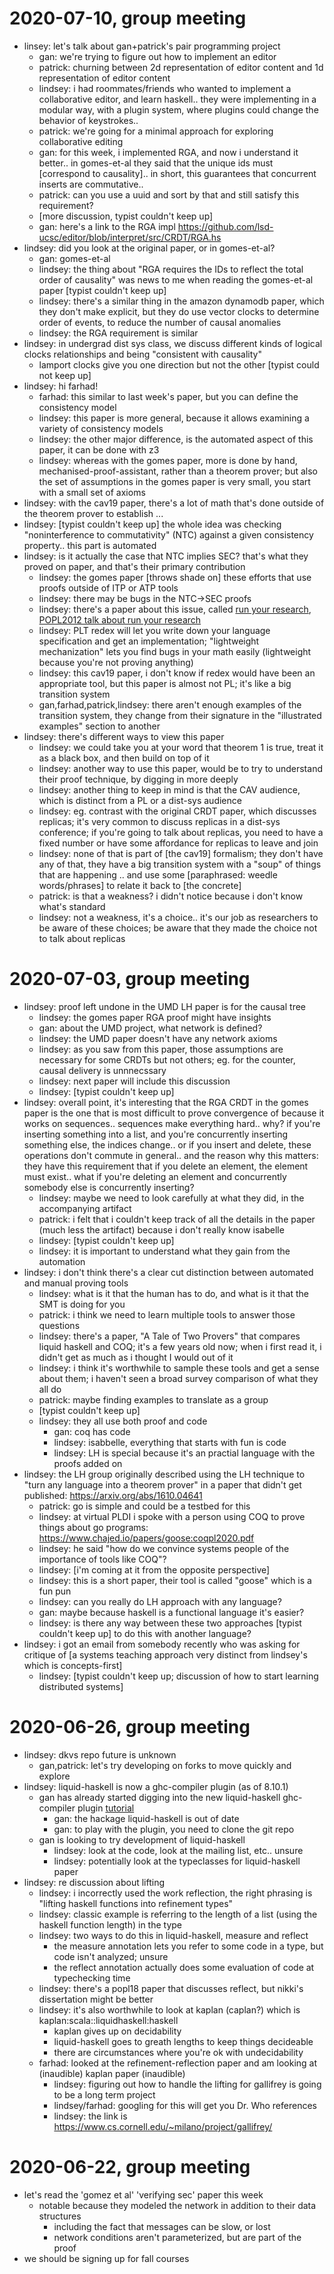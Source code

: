 # 2020-07-10, group meeting

* linsey: let's talk about gan+patrick's pair programming project
    * gan: we're trying to figure out how to implement an editor
    * patrick: churning between 2d representation of editor content and 1d
      representation of editor content
    * lindsey: i had roommates/friends who wanted to implement a collaborative
      editor, and learn haskell.. they were implementing in a modular way, with
      a plugin system, where plugins could change the behavior of keystrokes..
    * patrick: we're going for a minimal approach for exploring collaborative
      editing
    * gan: for this week, i implemented RGA, and now i understand it better..
      in gomes-et-al they said that the unique ids must [correspond to
      causality].. in short, this guarantees that concurrent inserts are
      commutative..
    * patrick: can you use a uuid and sort by that and still satisfy this
      requirement?
    * [more discussion, typist couldn't keep up]
    * gan: here's a link to the RGA impl
      <https://github.com/lsd-ucsc/editor/blob/interpret/src/CRDT/RGA.hs>
* lindsey: did you look at the original paper, or in gomes-et-al?
    * gan: gomes-et-al
    * lindsey: the thing about "RGA requires the IDs to reflect the total order
      of causality" was news to me when reading the gomes-et-al paper [typist
      couldn't keep up]
    * lindsey: there's a similar thing in the amazon dynamodb paper, which they
      don't make explicit, but they do use vector clocks to determine order of
      events, to reduce the number of causal anomalies
    * lindsey: the RGA requirement is similar
* lindsey: in undergrad dist sys class, we discuss different kinds of logical
  clocks relationships and being "consistent with causality"
    * lamport clocks give you one direction but not the other [typist could not
      keep up]
* lindsey: hi farhad!
    * farhad: this similar to last week's paper, but you can define the
      consistency model
    * lindsey: this paper is more general, because it allows examining a
      variety of consistency models
    * lindsey: the other major difference, is the automated aspect of this
      paper, it can be done with z3
    * lindsey: whereas with the gomes paper, more is done by hand,
      mechanised-proof-assistant, rather than a theorem prover; but also the
      set of assumptions in the gomes paper is very small, you start with a
      small set of axioms
* lindsey: with the cav19 paper, there's a lot of math that's done outside
  of the theorem prover to establish ...
* lindsey: [typist couldn't keep up] the whole idea was checking
  "noninterference to commutativity" (NTC) against a given consistency property..
  this part is automated
* lindsey: is it actually the case that NTC implies SEC? that's what they
  proved on paper, and that's their primary contribution
    * lindsey: the gomes paper [throws shade on] these efforts that use
      proofs outside of ITP or ATP tools
    * lindsey: there may be bugs in the NTC->SEC proofs
    * lindsey: there's a paper about this issue, called [run your
      research](https://users.cs.northwestern.edu/~robby/lightweight-metatheory/popl2012-kcdeffmrtf.pdf),
      [POPL2012 talk about run your
      research](https://youtube.com/watch?v=BuCRToctmw0)
    * lindsey: PLT redex will let you write down your language
      specification and get an implementation; "lightweight mechanization"
      lets you find bugs in your math easily (lightweight because you're
      not proving anything)
    * lindsey: this cav19 paper, i don't know if redex would have been an
      appropriate tool, but this paper is almost not PL; it's like a big
      transition system
    * gan,farhad,patrick,lindsey: there aren't enough examples of the
      transition system, they change from their signature in the
      "illustrated examples" section to another
* lindsey: there's different ways to view this paper
    * lindsey: we could take you at your word that theorem 1 is true, treat it
      as a black box, and then build on top of it
    * lindsey: another way to use this paper, would be to try to understand
      their proof technique, by digging in more deeply
    * lindsey: another thing to keep in mind is that the CAV audience,
      which is distinct from a PL or a dist-sys audience
    * lindsey: eg. contrast with the original CRDT paper, which discusses
      replicas; it's very common to discuss replicas in a dist-sys conference;
      if you're going to talk about replicas, you need to have a fixed number
      or have some affordance for replicas to leave and join
    * lindsey: none of that is part of [the cav19] formalism; they don't have
      any of that, they have a big transition system with a "soup" of things
      that are happening .. and use some [paraphrased: weedle words/phrases] to
      relate it back to [the concrete]
    * patrick: is that a weakness? i didn't notice because i don't know what's
      standard
    * lindsey: not a weakness, it's a choice.. it's our job as researchers to
      be aware of these choices; be aware that they made the choice not to talk
      about replicas

# 2020-07-03, group meeting

* lindsey: proof left undone in the UMD LH paper is for the causal tree
    * lindsey: the gomes paper RGA proof might have insights
    * gan: about the UMD project, what network is defined?
    * lindsey: the UMD paper doesn't have any network axioms
    * lindsey: as you saw from this paper, those assumptions are necessary for
      some CRDTs but not others; eg. for the counter, causal delivery is
      unnnecssary
    * lindsey: next paper will include this discussion
    * lindsey: [typist couldn't keep up]
* lindsey: overall point, it's interesting that the RGA CRDT in the gomes paper
  is the one that is most difficult to prove convergence of because it works on
  sequences.. sequences make everything hard.. why? if you're inserting
  something into a list, and you're concurrently inserting something else, the
  indices change.. or if you insert and delete, these operations don't commute
  in general.. and the reason why this matters: they have this requirement that
  if you delete an element, the element must exist.. what if you're deleting an
  element and concurrently somebody else is concurrently inserting?
    * lindsey: maybe we need to look carefully at what they did, in the
      accompanying artifact
    * patrick: i felt that i couldn't keep track of all the details in the
      paper (much less the artifact) because i don't really know isabelle
    * lindsey: [typist couldn't keep up]
    * lindsey: it is important to understand what they gain from the automation
* lindsey: i don't think there's a clear cut distinction between automated and
  manual proving tools
    * lindsey: what is it that the human has to do, and what is it that the SMT
      is doing for you
    * patrick: i think we need to learn multiple tools to answer those
      questions
    * lindsey: there's a paper, "A Tale of Two Provers" that compares liquid
      haskell and COQ; it's a few years old now; when i first read it, i didn't
      get as much as i thought I would out of it
    * lindsey: i think it's worthwhile to sample these tools and get a sense
      about them; i haven't seen a broad survey comparison of what they all do
    * patrick: maybe finding examples to translate as a group
    * [typist couldn't keep up]
    * lindsey: they all use both proof and code
        * gan: coq has code
        * lindsey: isabbelle, everything that starts with fun is code
        * lindsey: LH is special because it's an practial language with the
          proofs added on
* lindsey: the LH group originally described using the LH technique to "turn
  any language into a theorem prover" in a paper that didn't get published:
  <https://arxiv.org/abs/1610.04641>
    * patrick: go is simple and could be a testbed for this
    * lindsey: at virtual PLDI i spoke with a person using COQ to prove things
      about go programs: <https://www.chajed.io/papers/goose:coqpl2020.pdf>
    * lindsey: he said "how do we convince systems people of the importance of
      tools like COQ"?
    * lindsey: [i'm coming at it from the opposite perspective]
    * lindsey: this is a short paper, their tool is called "goose" which is a
      fun pun
    * lindsey: can you really do LH approach with any language?
    * gan: maybe because haskell is a functional language it's easier?
    * lindsey: is there any way between these two approaches [typist couldn't
      keep up] to do this with another language?
* lindsey: i got an email from somebody recently who was asking for critique of
  [a systems teaching approach very distinct from lindsey's which is
  concepts-first]
    * lindsey: [typist couldn't keep up; discussion of how to start learning
      distributed systems]

# 2020-06-26, group meeting

* lindsey: dkvs repo future is unknown
    * gan,patrick: let's try developing on forks to move quickly and explore
* lindsey: liquid-haskell is now a ghc-compiler plugin (as of 8.10.1)
    * gan has already started digging into the new liquid-haskell ghc-compiler
      plugin
      [tutorial](https://github.com/ucsd-progsys/liquidhaskell/blob/develop/src/Language/Haskell/Liquid/GHC/Plugin/Tutorial.hs)
        * gan: the hackage liquid-haskell is out of date
        * gan: to play with the plugin, you need to clone the git repo
    * gan is looking to try development of liquid-haskell
        * lindsey: look at the code, look at the mailing list, etc.. unsure
        * lindsey: potentially look at the typeclasses for liquid-haskell paper
* lindsey: re discussion about lifting
    * lindsey: i incorrectly used the work reflection, the right phrasing is
      "lifting haskell functions into refinement types"
    * lindsey: classic example is referring to the length of a list (using the
      haskell function length) in the type
    * lindsey: two ways to do this in liquid-haskell, measure and reflect
        * the measure annotation lets you refer to some code in a type, but
          code isn't analyzed; unsure
        * the reflect annotation actually does some evaluation of code at
          typechecking time
    * lindsey: there's a popl18 paper that discusses reflect, but nikki's
      dissertation might be better
    * lindsey: it's also worthwhile to look at kaplan (caplan?) which is
      kaplan:scala::liquidhaskell:haskell
        * kaplan gives up on decidability
        * liquid-haskell goes to greath lengths to keep things decideable
        * there are circumstances where you're ok with undecidability
    * farhad: looked at the refinement-reflection paper and am looking at
      (inaudible) kaplan paper (inaudible)
        * lindsey: figuring out how to handle the lifting for gallifrey is
          going to be a long term project
        * lindsey/farhad: googling for this will get you Dr. Who references
        * lindsey: the link is https://www.cs.cornell.edu/~milano/project/gallifrey/

# 2020-06-22, group meeting

* let's read the 'gomez et al' 'verifying sec' paper this week
    * notable because they modeled the network in addition to their data
      structures
        * including the fact that messages can be slow, or lost
        * network conditions aren't parameterized, but are part of the proof
* we should be signing up for fall courses
